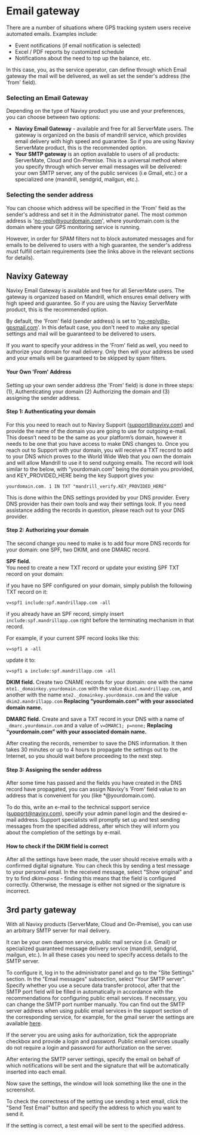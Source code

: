 # Email gateway

There are a number of situations where GPS tracking system users receive automated emails. Examples include:

* Event notifications (if email notification is selected)
* Excel / PDF reports by customized schedule
* Notifications about the need to top up the balance, etc.

In this case, you, as the service operator, can define through which Email gateway the mail will be delivered, as well as set the sender's address (the 'from' field).

### **Selecting an Email Gateway**

Depending on the type of Navixy product you use and your preferences, you can choose between two options:

* **Navixy Email Gateway** - available and free for all ServerMate users. The gateway is organized on the basis of mandrill service, which provides email delivery with high speed and guarantee. So if you are using Navixy ServerMate product, this is the recommended option.
* **Your SMTP gateway** is an option available to users of all products: ServerMate, Cloud and On-Premise. This is a universal method where you specify through which server email messages will be delivered: your own SMTP server, any of the public services (i.e Gmail, etc.) or a specialized one (mandrill, sendgrid, mailgun, etc.).

### **Selecting the sender address**

You can choose which address will be specified in the 'From' field as the sender's address and set it in the Administrator panel. The most common address is 'no-reply@yourdomain.com', where yourdomain.com is the domain where your GPS monitoring service is running.

However, in order for SPAM filters not to block automated messages and for emails to be delivered to users with a high guarantee, the sender's address must fulfill certain requirements (see the links above in the relevant sections for details).

## **Navixy Gateway**

Navixy Email Gateway is available and free for all ServerMate users. The gateway is organized based on Mandrill, which ensures email delivery with high speed and guarantee. So if you are using the Navixy ServerMate product, this is the recommended option.

By default, the 'From' field (sender address) is set to 'no-reply@x-gpsmail.com'. In this default case, you don't need to make any special settings and mail will be guaranteed to be delivered to users.

If you want to specify your address in the 'From' field as well, you need to authorize your domain for mail delivery. Only then will your address be used and your emails will be guaranteed to be skipped by spam filters.

#### **Your Own 'From' Address**

Setting up your own sender address (the 'From' field) is done in three steps: (1), Authenticating your domain (2) Authorizing the domain and (3) assigning the sender address.

#### **Step 1: Authenticating your domain**

For this you need to reach out to Navixy Support ([support@navixy.com](mailto:support@navixy.com)) and provide the name of the domain you are going to use for outgoing e-mail. This doesn’t need to be the same as your platform’s domain, however it needs to be one that you have access to make DNS changes to. Once you reach out to Support with your domain, you will receive a TXT record to add to your DNS which proves to the World Wide Web that you own the domain and will allow Mandrill to use it to send outgoing emails. The record will look similar to the below, with “yourdomain.com” being the domain you provided, and KEY\_PROVIDED\_HERE being the key Support gives you:

`yourdomain.com. 1 IN TXT "mandrill_verify.KEY_PROVIDED_HERE"`

This is done within the DNS settings provided by your DNS provider. Every DNS provider has their own tools and way their settings look. If you need assistance adding the records in question, please reach out to your DNS provider.

#### **Step 2: Authorizing your domain**

The second change you need to make is to add four more DNS records for your domain: one SPF, two DKIM, and one DMARC record.

**SPF field.**\
You need to create a new TXT record or update your existing SPF TXT record on your domain:

if you have no SPF configured on your domain, simply publish the following TXT record on it:

`v=spf1 include:spf.mandrillapp.com -all`

if you already have an SPF record, simply insert `include:spf.mandrillapp.com` right before the terminating mechanism in that record.

For example, if your current SPF record looks like this:

`v=spf1 a -all`

update it to:

`v=spf1 a include:spf.mandrillapp.com -all`

**DKIM field.** Create two CNAME records for your domain: one with the name `mte1._domainkey.yourdomain.com` with the value `dkim1.mandrillapp.com`, and another with the name `mte2._domainkey.yourdomain.com` and the value `dkim2.mandrillapp.com` **Replacing “yourdomain.com” with your associated domain name.**

**DMARC field.** Create and save a TXT record in your DNS with a name of `_dmarc.yourdomain.com` and a value of `v=DMARC1; p=none;` **Replacing “yourdomain.com” with your associated domain name.**

After creating the records, remember to save the DNS information. It then takes 30 minutes or up to 4 hours to propagate the settings out to the Internet, so you should wait before proceeding to the next step.

#### **Step 3: Assigning the sender address**

After some time has passed and the fields you have created in the DNS record have propagated, you can assign Navixy's 'From' field value to an address that is convenient for you (like \*@yourdomain.com).

To do this, write an e-mail to the technical support service ([support@navixy.com](mailto:support@navixy.com)), specify your admin panel login and the desired e-mail address. Support specialists will promptly set up and test sending messages from the specified address, after which they will inform you about the completion of the settings by e-mail.

#### **How to check if the DKIM field is correct**

After all the settings have been made, the user should receive emails with a confirmed digital signature. You can check this by sending a test message to your personal email. In the received message, select "Show original" and try to find _dkim=pass_ - finding this means that the field is configured correctly. Otherwise, the message is either not signed or the signature is incorrect.

## **3rd party gateway**

With all Navixy products (ServerMate, Cloud and On-Premise), you can use an arbitrary SMTP server for mail delivery.

It can be your own daemon service, public mail service (i.e. Gmail) or specialized guaranteed message delivery service (mandrill, sendgrid, mailgun, etc.). In all these cases you need to specify access details to the SMTP server.

To configure it, log in to the administrator panel and go to the "Site Settings" section. In the "Email messages" subsection, select "Your SMTP server". Specify whether you use a secure data transfer protocol, after that the SMTP port field will be filled in automatically in accordance with the recommendations for configuring public email services. If necessary, you can change the SMTP port number manually. You can find out the SMTP server address when using public email services in the support section of the corresponding service, for example, for the gmail server the settings are available [here](https://support.google.com/a/answer/176600?hl=ru).

If the server you are using asks for authorization, tick the appropriate checkbox and provide a login and password. Public email services usually do not require a login and password for authorization on the server.

After entering the SMTP server settings, specify the email on behalf of which notifications will be sent and the signature that will be automatically inserted into each email.

Now save the settings, the window will look something like the one in the screenshot.

To check the correctness of the setting use sending a test email, click the "Send Test Email" button and specify the address to which you want to send it.

If the setting is correct, a test email will be sent to the specified address.
